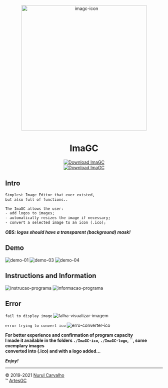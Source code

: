 <div align="center">

<img alt="imagc-icon" src="img/imagc.png" width=400 height=400>
  
# ImaGC
  
[![Download ImaGC](https://img.shields.io/sourceforge/dt/imagc.svg)](https://sourceforge.net/projects/imagc/files/latest/download) \
[![Download ImaGC](https://a.fsdn.com/con/app/sf-download-button)](https://sourceforge.net/projects/imagc/files/latest/download) 
  
</div>

## Intro

```txt
Simplest Image Editor that ever existed,
but also full of functions..

The ImaGC allows the user:
- add logos to images;
- automatically resizes the image if necessary;
- convert a selected image to an icon (.ico);
```

***OBS: logos should have a transparent (background) mask!***

## Demo

![demo-01](img/demo/intro.png)
![demo-03](img/demo/intro-init.png)
![demo-04](img/demo/addLogo.png)

## Instructions and Information

![instrucao-programa](img/demo/instr.png)
![informacao-programa](img/demo/about.png)

## Error

`fail to display image`
![falha-visualizar-imagem](img/demo/error-01.png)

`error trying to convert ico`
![erro-converter-ico](img/demo/error-02.png)

**For better experience and confirmation of program capacity \
I made it available in the folders `./ImaGC-ico`, `./ImaGC-logo`, ``, some exemplary images \
converted into (.ico) and with a logo added…**

***Enjoy!***

---

&copy; 2019-2021 [Nurul Carvalho](mailto:nuruldecarvalho@gmail.com) \
&trade; [ArtesGC](https://artesgc.home.blog)
